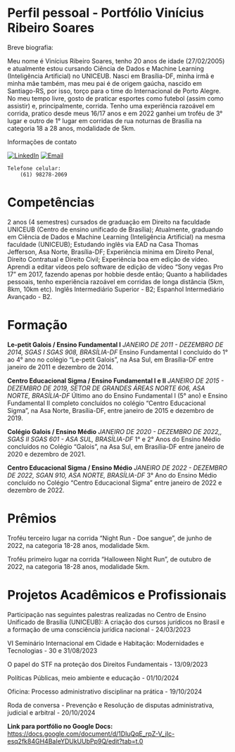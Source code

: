 # **Perfil pessoal - Portfólio Vinícius Ribeiro Soares**

Breve biografia:

  Meu nome é Vinícius Ribeiro Soares, tenho 20 anos de idade (27/02/2005) e atualmente estou cursando Ciência de Dados e Machine Learning (Inteligência Artificial) no UNICEUB. Nasci em Brasília-DF, minha irmã e minha mãe também, mas meu pai é de origem gaúcha, nascido em Santiago-RS, por isso, torço para o time do Internacional de Porto Alegre. 
No meu tempo livre, gosto de praticar esportes como futebol (assim como assistir) e, principalmente, corrida. Tenho uma experiência razoável em corrida, pratico desde meus 16/17 anos e em 2022 ganhei um troféu de 3° lugar e outro de 1° lugar em corridas de rua noturnas de Brasília na categoria 18 a 28 anos, modalidade de 5km.

Informações de contato

[![LinkedIn](https://img.shields.io/badge/LinkedIn-blue?style=for-the-badge&logo=linkedin)](https://www.linkedin.com/in/vin%C3%ADcius-soares-b60616352/)
[![Email](https://img.shields.io/badge/Gmail-white?style=for-the-badge&logo=gmail)](mailto:vini.ribeiro.soares@gmail.com)

 	Telefone celular:
		(61) 98278-2069

# Competências

2 anos (4 semestres) cursados de graduação em Direito na faculdade UNICEUB (Centro de ensino unificado de Brasília); 
Atualmente, graduando em Ciência de Dados e Machine Learning (Inteligência Artificial) na mesma faculdade (UNICEUB); 
Estudando inglês via EAD na Casa Thomas Jefferson, Asa Norte, Brasília-DF;
Experiência mínima em Direito Penal, Direito Contratual e Direito Civil;
Experiência boa em edição de vídeo. Aprendi a editar vídeos pelo software de edição de vídeo “Sony vegas Pro 17” em 2017, fazendo apenas por hobbie desde então;
Quanto a habilidades pessoais, tenho experiência razoável em corridas de longa distância (5km, 8km, 10km etc). 
Inglês Intermediário Superior - B2;
Espanhol Intermediário Avançado - B2.

# Formação

**Le-petit Galois / Ensino Fundamental I**
*JANEIRO DE 2011 - DEZEMBRO DE 2014, SGAS I SGAS 908, BRASÍLIA-DF*
Ensino Fundamental I concluído do 1° ao 4° ano no colégio “Le-petit Galois”, na Asa Sul, em Brasília-DF entre janeiro de 2011 e dezembro de 2014.

**Centro Educacional Sigma / Ensino Fundamental I e II**
*JANEIRO DE 2015 - DEZEMBRO DE 2019,  SETOR DE GRANDES ÁREAS NORTE 606, ASA NORTE, BRASÍLIA-DF*
Último ano do Ensino Fundamental I (5° ano) e Ensino Fundamental II completo concluídos no colégio “Centro Educacional Sigma”, na Asa Norte, Brasília-DF,  entre janeiro de 2015 e dezembro de 2019.

**Colégio Galois / Ensino Médio**
*JANEIRO DE 2020 - DEZEMBRO DE 2022,, SGAS II SGAS 601 - ASA SUL, BRASÍLIA-DF*
1° e 2° Anos do Ensino Médio concluídos no Colégio “Galois”, na Asa Sul, em Brasília-DF entre janeiro de 2020 e dezembro de 2021.

**Centro Educacional Sigma / Ensino Médio**
*JANEIRO DE 2022 - DEZEMBRO DE 2022,  SGAN 910, ASA NORTE, BRASÍLIA-DF*
3° Ano do Ensino Médio concluído no Colégio “Centro Educacional Sigma” entre janeiro de 2022 e dezembro de 2022.

# Prêmios

Troféu terceiro lugar na corrida “Night Run - Doe sangue”, de junho de 2022, na categoria 18-28 anos, modalidade 5km.

Troféu primeiro lugar na corrida “Halloween Night Run”, de outubro de 2022, na categoria 18-28 anos, modalidade 5km.

# Projetos Acadêmicos e Profissionais

Participação nas seguintes palestras realizadas no Centro de Ensino Unificado de Brasília (UNICEUB):
A criação dos cursos jurídicos no Brasil e a formação de uma consciência jurídica nacional - 24/03/2023

VI Seminário Internacional em Cidade e Habitação: Modernidades e Tecnologias - 30 e 31/08/2023

O papel do STF na proteção dos Direitos Fundamentais - 13/09/2023

Políticas Públicas, meio ambiente e educação - 01/10/2024

Oficina: Processo administrativo disciplinar na prática - 19/10/2024

Roda de conversa - Prevenção e Resolução de disputas administrativa, judicial e arbitral - 20/10/2024

**Link para portfólio no Google Docs:** https://docs.google.com/document/d/1DluQqE_rpZ-V_jIc-esq2fk84GH4BaIeYDUkUUbPp9Q/edit?tab=t.0
